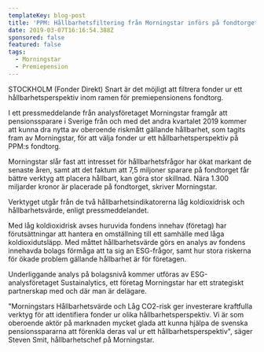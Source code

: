 ```yaml
---
templateKey: blog-post
title: 'PPM: Hållbarhetsfiltering från Morningstar införs på fondtorget'
date: 2019-03-07T16:16:54.388Z
sponsored: false
featured: false
tags:
  - Morningstar
  - Premiepension
---
```

STOCKHOLM (Fonder Direkt) Snart är det möjligt att filtrera fonder ur ett hållbarhetsperspektiv inom ramen för premiepensionens fondtorg.



I ett pressmeddelande från analysföretaget Morningstar framgår att pensionssparare i Sverige från och med det andra kvartalet 2019 kommer att kunna dra nytta av oberoende riskmått gällande hållbarhet, som tagits fram av Morningstar, för att välja fonder ur ett hållbarhetsperspektiv på PPM:s fondtorg.



Morningstar slår fast att intresset för hållbarhetsfrågor har ökat markant de senaste åren, samt att det faktum att 7,5 miljoner sparare på fondtorget får bättre verktyg att placera hållbart, kan göra stor skillnad. Nära 1.300 miljarder kronor är placerade på fondtorget, skriver Morningstar.



Verktyget utgår från de två hållbarhetsindikatorerna låg koldioxidrisk och hållbarhetsvärde, enligt pressmeddelandet.



Med låg koldioxidrisk avses huruvida fondens innehav (företag) har förutsättningar att hantera en omställning till ett samhälle med låga koldioxidutsläpp. Med måttet hållbarhetsvärde görs en analys av fondens innehavda bolags förmåga att ta sig an ESG-frågor, samt hur stora riskerna för ökade problem gällande hållbarhet är för företagen.



Underliggande analys på bolagsnivå kommer utföras av ESG-analysföretaget Sustainalytics, ett företag Morningstar har ett strategiskt partnerskap med och där man är delägare.



"Morningstars Hållbarhetsvärde och Låg CO2-risk ger investerare kraftfulla verktyg för att identifiera fonder ur olika hållbarhetsperspektiv. Vi är som oberoende aktör på marknaden mycket glada att kunna hjälpa de svenska pensionsspararna att förenkla deras val ur ett hållbarhetsperspektiv", säger Steven Smit, hållbarhetschef på Morningstar.
